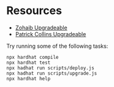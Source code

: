 # Resources

- [Zohaib Upgradeable](https://zohaib.me/upgradeable-smart-contracts-in-ethereum)
- [Patrick Collins Upgradeable](https://youtu.be/bdXJmWajZRY)

Try running some of the following tasks:

```shell
npx hardhat compile
npx hardhat test
npx hadhat run scripts/deploy.js
npx hadhat run scripts/upgrade.js
npx hardhat help
```
